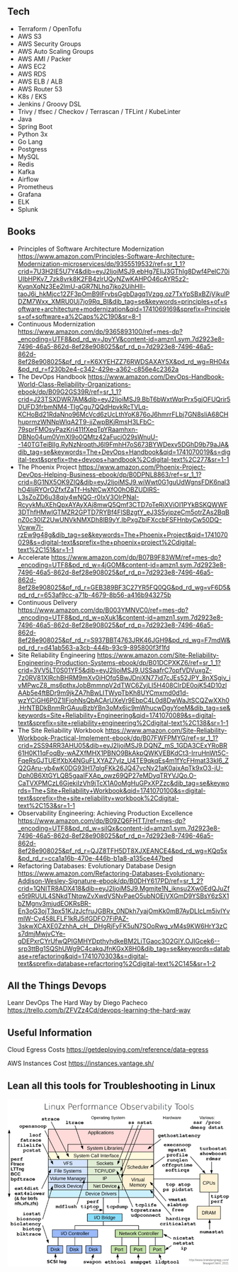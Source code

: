 ## Tech

* Terraform / OpenTofu
* AWS S3
* AWS Security Groups
* AWS Auto Scaling Groups
* AWS AMI / Packer
* AWS EC2
* AWS RDS
* AWS ELB / ALB
* AWS Router 53
* K8s / EKS
* Jenkins / Groovy DSL
* Trivy / tfsec / Checkov / Terrascan / TFLint / KubeLinter
* Java
* Spring Boot 
* Python 3x
* Go Lang
* Postgress
* MySQL
* Redis
* Kafka
* Airflow
* Prometheus
* Grafana
* ELK
* Splunk 

## Books

* Principles of Software Architecture Modernization https://www.amazon.com/Principles-Software-Architecture-Modernization-microservices/dp/9355519532/ref=sr_1_1?crid=7U3H2IE5U7Y4&dib=eyJ2IjoiMSJ9.ebHg7EIiJ3GThIg8Dwf4PelC70iUIbHPKv7_7zk8vrk8K2FB4zlrUQyNZwKAHPO46cAYR5z2-KyqnXqNz3Ee2lmU-aGR7NLhq7jko2UihHIl-taoJ6i_hkMjcc12ZF3pOmB9lFrvbsGgbDagq1Vzqg.oz7TxYpSBxBZjVjkuIPDZM7Wxx_XMRU0Uj7jo9Rq_BI&dib_tag=se&keywords=principles+of+software+architecture+modernization&qid=1741069169&sprefix=Principles+of+software+a%2Caps%2C190&sr=8-1
* Continuous Modernization https://www.amazon.com/dp/9365893100/ref=mes-dp?_encoding=UTF8&pd_rd_w=JpyYV&content-id=amzn1.sym.7d2923e8-7496-46a5-862d-8ef28e908025&pf_rd_p=7d2923e8-7496-46a5-862d-8ef28e908025&pf_rd_r=K6XYEHZZ76RWDSAXAY5X&pd_rd_wg=RH04x&pd_rd_r=f230b2e4-c342-429e-a362-c856e4c2362a
* The DevOps Handbook https://www.amazon.com/DevOps-Handbook-World-Class-Reliability-Organizations-ebook/dp/B09G2GS39R/ref=sr_1_1?crid=J23TSXDWR7AM&dib=eyJ2IjoiMSJ9.BbT6bWxtWqrPrx5gjOFUQrir5DUFD3frbmNM4-TIgCgu7QQdHpvkRcTVLq-KCHoBd21RdaNno96McVcd6zUcLthYoK876oJ6hmrrFLbj7GN8sIiA68CHhuprmzWNNpWlqA2T9-jjZwpBKjRmsH3LFbC-79sprFMOsyPazKri411fXeqTpYRaamhxn-DBNo04um0VmXl9o0QMtz42aFucjO29sWnuU--140TGTeiBlIg.RyNzNroqthJ6l9FmhH7oS673BYWDexv5DGhD9b79aJA&dib_tag=se&keywords=The+DevOps+Handbook&qid=1741070019&s=digital-text&sprefix=the+devops+handbook%2Cdigital-text%2C277&sr=1-1
* The Phoenix Project https://www.amazon.com/Phoenix-Project-DevOps-Helping-Business-ebook/dp/B0DPNL8863/ref=sr_1_1?crid=8G1NX5OK9ZIQ&dib=eyJ2IjoiMSJ9.wiWwt0G1guUdWgnsFDK6nal3hO4lijRYOrOZfxfZaTf-HsNtCwXfO0hOBZUDlRS-L3sZoZD6u38qiy4wNQG-r0IxV3OlrPNaI-RcyykMuXEhQpxAYAyXAj8mwQ5Qmf3CTD7oTeRiXViOI1PYkBSKQWWF3DThfHMwlGTMZR2GPTD7RYBf4FlSBzgtY_eJ3S5yjpzeCm5otrZAs2BqBnZ0c30lZ2UwUNVkNMXDh8lB9yY.IbPxgZbiFXccbFSFHnbyCw50DQ-Vcww7I-rzEw9g48g&dib_tag=se&keywords=The+Phoenix+Project&qid=1741070029&s=digital-text&sprefix=the+phoenix+project%2Cdigital-text%2C151&sr=1-1
* Accelerate https://www.amazon.com/dp/B07B9F83WM/ref=mes-dp?_encoding=UTF8&pd_rd_w=4jGOM&content-id=amzn1.sym.7d2923e8-7496-46a5-862d-8ef28e908025&pf_rd_p=7d2923e8-7496-46a5-862d-8ef28e908025&pf_rd_r=GEB389BF3C27YR5FQ0QG&pd_rd_wg=vF6D5&pd_rd_r=653af9cc-a71b-4679-8b56-a416b943275b
* Continuous Delivery https://www.amazon.com/dp/B003YMNVC0/ref=mes-dp?_encoding=UTF8&pd_rd_w=pXuk1&content-id=amzn1.sym.7d2923e8-7496-46a5-862d-8ef28e908025&pf_rd_p=7d2923e8-7496-46a5-862d-8ef28e908025&pf_rd_r=S937BBT4763JRK46JGH9&pd_rd_wg=F7mdW&pd_rd_r=d41ab563-a3cb-444b-93c9-895800f3f1fd
* Site Reliability Engineering https://www.amazon.com/Site-Reliability-Engineering-Production-Systems-ebook/dp/B01DCPXKZ6/ref=sr_1_1?crid=3VV5LT0S01YF5&dib=eyJ2IjoiMSJ9.USSaafrC7opfVDVuxgZ-7z0RV81XlRchBHRM9mXv0jHOfq5BwJDniXN77id7cJEs52JPY_8nXSgiv_ivMPwcZ8_ms6pthxJobBmmnpV2dTWC6ZyjLI5H408ClrDE0ojK54D10zlAAb5e4ftBDr9m9jkZA7hBwLITWypTbKh8UYCmxmd0d1d-wzYCiGH6P0Z1IFjohNsQbACArUXeVr9EbpC4L0d8DwWaJtSCQZwXXh0.HrNTBDkBnmRrGAuuBzbYBn3oMx6ic9mWhucwDgyYoeM&dib_tag=se&keywords=Site+Reliability+Engineering&qid=1741070089&s=digital-text&sprefix=site+reliability+engineering%2Cdigital-text%2C138&sr=1-1
* The Site Reliability Workbook https://www.amazon.com/Site-Reliability-Workbook-Practical-Implement-ebook/dp/B07FWFPMYG/ref=sr_1_1?crid=2SS94RR3AHU05&dib=eyJ2IjoiMSJ9.DQNZ_mS_1GDA3CExYRoBR61H0K11qFoqBy-wAZXfMHX1PBNO9BkAkpQWKVEBKdCt3-IrruHnWt5C-FqeRsGJTUElfXbX4NGuFLXYAZ7yIz_U4TE9qkqEs4m1fYcFHmat33kI6_ZQ2GAru-yb4wK0DG93H17qIgFKk26JQ47vcNv21aK0ajxApTk9xO3-jU-Dph0B6XtGYLQB5gaaIFXAp_owz69QP27eMDyqTRYVJQo.O-CaTVXPMCzL6GjekiIzVh9jTcX1A0oMgHuGPxXPZzc&dib_tag=se&keywords=The+Site+Reliability+Workbook&qid=1741070100&s=digital-text&sprefix=the+site+reliability+workbook%2Cdigital-text%2C153&sr=1-1
* Observability Engineering: Achieving Production Excellence https://www.amazon.com/dp/B09ZQ6FHTT/ref=mes-dp?_encoding=UTF8&pd_rd_w=silQx&content-id=amzn1.sym.7d2923e8-7496-46a5-862d-8ef28e908025&pf_rd_p=7d2923e8-7496-46a5-862d-8ef28e908025&pf_rd_r=QJZ8TFH5DT8XJXEANCE4&pd_rd_wg=KQq5x&pd_rd_r=cca1a16b-470e-446b-b1a8-a135ce447bed
* Refactoring Databases: Evolutionary Database Design https://www.amazon.com/Refactoring-Databases-Evolutionary-Addison-Wesley-Signature-ebook/dp/B0DHY617PD/ref=sr_1_2?crid=1QNITR8ADX418&dib=eyJ2IjoiMSJ9.Mgmjte1N_iknsu2Xw0EdQJuZfe5t9RUUL4SNkdTNtqwZvXwdVSNvPaeO5ubNOEjVXGmD9YSBsY6zSX1bZMgnv3mjudEOKRsBR-En3oG3ojT3px51KJzJcfruJGBRx_0NDkh7yajOmKk0mB7AyDLIcLm5ivIYvmlW-Cy458LFLF1kRJ5ifGDFO7FiPAZ-3skwXCAXE0ZzhhA_cH__DHgRjFyFK5uN7SOoRwg_vM4s9KW6HrY3zCs7dmjMwjvCYe-qDEPxrCYrUfwQPIGMHYDpthyhdkeBM2LiTGaoc3O2GlY.OJIGcek6--srp3ttBg1SQShUWg9C4cakqJfnKGxX8H0&dib_tag=se&keywords=database+refactoring&qid=1741070303&s=digital-text&sprefix=database+refacrtoring%2Cdigital-text%2C145&sr=1-2


## All the Things Devops

Leanr DevOps The Hard Way by Diego Pacheco
https://trello.com/b/ZFVZz4Cd/devops-learning-the-hard-way

## Useful Information

Cloud Egress Costs
https://getdeploying.com/reference/data-egress

AWS Instances Cost
https://instances.vantage.sh/

## Lean all this tools for Troubleshooting in Linux

![Linux Performance / Troubleshooting ](linux-perf-troubleshooting.png)